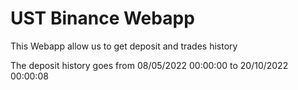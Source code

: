 # UST Binance Webapp

This Webapp allow us to get deposit and trades history

The deposit history goes from 08/05/2022 00:00:00 to 20/10/2022 00:00:08 